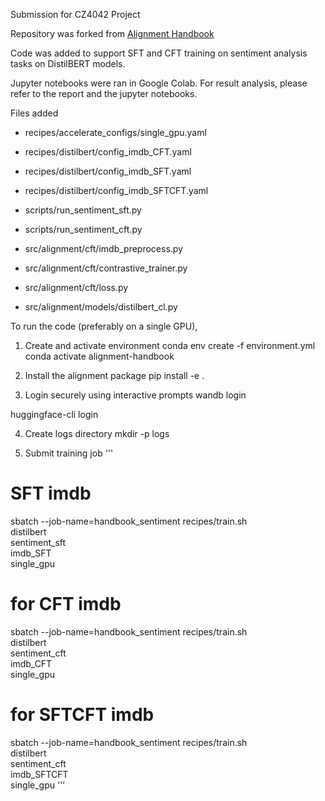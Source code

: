 Submission for CZ4042 Project

Repository was forked from [Alignment Handbook](https://github.com/huggingface/alignment-handbook)

Code was added to support SFT and CFT training on sentiment analysis tasks on DistilBERT models.

Jupyter notebooks were ran in Google Colab.
For result analysis, please refer to the report and the jupyter notebooks.

Files added

- recipes/accelerate_configs/single_gpu.yaml
- recipes/distilbert/config_imdb_CFT.yaml
- recipes/distilbert/config_imdb_SFT.yaml
- recipes/distilbert/config_imdb_SFTCFT.yaml

- scripts/run_sentiment_sft.py
- scripts/run_sentiment_cft.py

- src/alignment/cft/imdb_preprocess.py
- src/alignment/cft/contrastive_trainer.py
- src/alignment/cft/loss.py
- src/alignment/models/distilbert_cl.py

To run the code (preferably on a single GPU),

1. Create and activate environment
   conda env create -f environment.yml
   conda activate alignment-handbook

2. Install the alignment package
   pip install -e .

3. Login securely using interactive prompts
   wandb login

huggingface-cli login

4. Create logs directory
   mkdir -p logs

5. Submit training job
   '''

# SFT imdb

sbatch --job-name=handbook_sentiment recipes/train.sh \
 distilbert \
 sentiment_sft \
 imdb_SFT \
 single_gpu

# for CFT imdb

sbatch --job-name=handbook_sentiment recipes/train.sh \
 distilbert \
 sentiment_cft \
 imdb_CFT \
 single_gpu

# for SFTCFT imdb

sbatch --job-name=handbook_sentiment recipes/train.sh \
 distilbert \
 sentiment_cft \
 imdb_SFTCFT \
 single_gpu
'''
